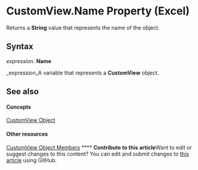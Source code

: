 
# CustomView.Name Property (Excel)

Returns a  **String** value that represents the name of the object.


## Syntax

 _expression_. **Name**

 _expression_A variable that represents a  **CustomView** object.


## See also


#### Concepts


 [CustomView Object](e16b1920-faeb-62d4-4d27-59745c4f5355.md)
#### Other resources


 [CustomView Object Members](09dae79a-9c56-48ad-e3b9-d2e058467233.md)
****   **Contribute to this article**Want to edit or suggest changes to this content? You can edit and submit changes to  [this article](https://github.com/jhershey00/VBA_Excel_Test/OpenXMLCon/articles/0ba0f790-3f08-7a8c-23ee-acf265f5f8af.md) using GitHub.

